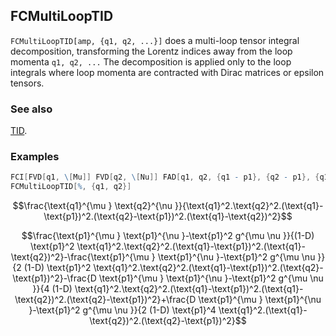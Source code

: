 ## FCMultiLoopTID

`FCMultiLoopTID[amp, {q1, q2, ...}]` does a multi-loop tensor integral decomposition, transforming the Lorentz indices away from the loop momenta `q1, q2, ...` The decomposition is applied only to the loop integrals where loop momenta are contracted with Dirac matrices or epsilon tensors.

### See also

[TID](TID).

### Examples

```mathematica
FCI[FVD[q1, \[Mu]] FVD[q2, \[Nu]] FAD[q1, q2, {q1 - p1}, {q2 - p1}, {q1 - q2}]]
FCMultiLoopTID[%, {q1, q2}]
```

$$\frac{\text{q1}^{\mu } \text{q2}^{\nu }}{\text{q1}^2.\text{q2}^2.(\text{q1}-\text{p1})^2.(\text{q2}-\text{p1})^2.(\text{q1}-\text{q2})^2}$$

$$\frac{\text{p1}^{\mu } \text{p1}^{\nu }-\text{p1}^2 g^{\mu \nu }}{(1-D) \text{p1}^2 \text{q1}^2.\text{q2}^2.(\text{q1}-\text{p1})^2.(\text{q1}-\text{q2})^2}-\frac{\text{p1}^{\mu } \text{p1}^{\nu }-\text{p1}^2 g^{\mu \nu }}{2 (1-D) \text{p1}^2 \text{q1}^2.\text{q2}^2.(\text{q1}-\text{p1})^2.(\text{q2}-\text{p1})^2}-\frac{D \text{p1}^{\mu } \text{p1}^{\nu }-\text{p1}^2 g^{\mu \nu }}{4 (1-D) \text{q1}^2.\text{q2}^2.(\text{q1}-\text{p1})^2.(\text{q1}-\text{q2})^2.(\text{q2}-\text{p1})^2}+\frac{D \text{p1}^{\mu } \text{p1}^{\nu }-\text{p1}^2 g^{\mu \nu }}{2 (1-D) \text{p1}^4 \text{q1}^2.(\text{q1}-\text{q2})^2.(\text{q2}-\text{p1})^2}$$